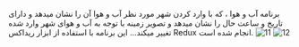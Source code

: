 برنامه آب و هوا ، که با وارد کردن شهر مورد نظر آب و هوا آن را نشان میدهد و دارای تاریخ و ساعت حال را نشان میدهد
و تصویر زمینه با توجه به آب و هوای شهر وارد شده تغییر میکند...
این برنامه با استفاده از ابزار ریداکس Redux انجام شده است.
![11](https://github.com/sadeqran/Panel-Admin/assets/109485162/d06596ca-55b1-4eaa-83f5-07221df89b24)
![12](https://github.com/sadeqran/Panel-Admin/assets/109485162/f7ce6c3d-3482-4baf-9f87-ef448141150a)
